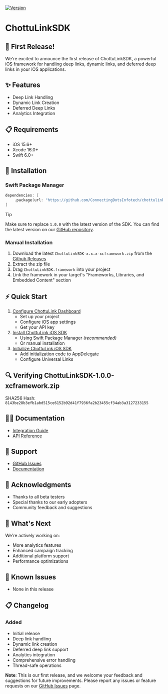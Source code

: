 [![Version](https://img.shields.io/badge/version-1.0.0-blue.svg)](https://github.com/yourusername/ChottuLinkSDK/releases)
# ChottuLinkSDK

## 🚀 First Release!

We're excited to announce the first release of ChottuLinkSDK, a powerful iOS framework for handling deep links, dynamic links, and deferred deep links in your iOS applications.

## ✨ Features

- Deep Link Handling
- Dynamic Link Creation
- Deferred Deep Links
- Analytics Integration

## 📋 Requirements

- iOS 15.6+
- Xcode 16.0+
- Swift 6.0+

## 🚀 Installation

### Swift Package Manager
```swift
dependencies: [
    .package(url: "https://github.com/ConnectingDotsInfotech/chottulink-ios-sdk", from: "1.0.0")
]
```
> [!TIP]
> Make sure to replace `1.0.0` with the latest version of the SDK. You can find the latest version on our [GitHub repository](https://github.com/ConnectingDotsInfotech/chottulink-ios-sdk/releases).

### Manual Installation
1. Download the latest `ChottuLinkSDK-x.x.x-xcframework.zip` from the [Github Releases](https://github.com/ConnectingDotsInfotech/chottulink-ios-sdk/releases)
2. Extract the zip file
3. Drag `ChottuLinkSDK.framework` into your project
4. Link the framework in your target's "Frameworks, Libraries, and Embedded Content" section

## ⚡ Quick Start

1. [Configure ChottuLink Dashboard](https://docs.chottulink.com/get-started/ios-setup#-configure-chottulink-dashboard)
    - Set up your project
    - Configure iOS app settings
    - Get your API key
2. [Install ChottuLink iOS SDK](https://docs.chottulink.com/get-started/ios-setup#-installation)
    - Using Swift Package Manager _(recommended)_
    - Or manual installation
3. [Initialize ChottuLink iOS SDK](https://docs.chottulink.com/get-started/ios-setup#-initialize-the-chottulink-sdk)
    - Add initialization code to AppDelegate
    - Configure Universal Links

## 🔍 Verifying ChottuLinkSDK-1.0.0-xcframework.zip

SHA256 Hash: `8143be28b3efb1abd515ce6152b92d41f7936fa2b23455cf34ab3a3127233155`

## 🧑‍💻 Documentation

- [Integration Guide](https://docs.chottulink.com/get-started/ios-setup)
- [API Reference](https://docs.chottulink.com/create-dynamic-links/rest-api-create)

## 🤝 Support

- [GitHub Issues](https://github.com/ConnectingDotsInfotech/chottulink-ios-sdk/issues)
- [Documentation](https://docs.chottulink.com)

## 🙏 Acknowledgments

- Thanks to all beta testers
- Special thanks to our early adopters
- Community feedback and suggestions

## 🎯 What's Next

We're actively working on:
- More analytics features
- Enhanced campaign tracking
- Additional platform support
- Performance optimizations

## 🐛 Known Issues

- None in this release

## 📋 Changelog

### Added
- Initial release
- Deep link handling
- Dynamic link creation
- Deferred deep link support
- Analytics integration
- Comprehensive error handling
- Thread-safe operations

**Note**: This is our first release, and we welcome your feedback and suggestions for future improvements. Please report any issues or feature requests on our [GitHub Issues](https://github.com/ConnectingDotsInfotech/chottulink-ios-sdk/issues) page.
